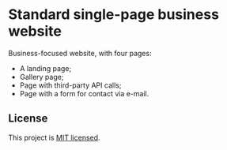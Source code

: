 # Standard single-page business website 

Business-focused website, with four pages:
- A landing page;
- Gallery page;
- Page with third-party API calls;
- Page with a form for contact via e-mail.

## License
This project is [MIT licensed](./LICENSE).

